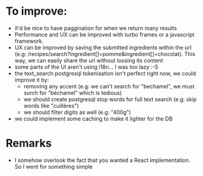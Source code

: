 # To improve:

- it'd be nice to have paggination for when we return many results
- Performance and UX can be improved with turbo frames or a javascript framework.
- UX can be improved by saving the submitted ingredients within the url (e.g: /recipes/search?ingredient[]=pomme&ingredient[]=chocolat). This way, we can easily share the url without loosing its content
- some parts of the UI aren't using i18n... I was too lazy :-S
- the text_search postgresql tokenisation isn't perfect right now, we could improve it by:
  - removing any accent (e.g: we can't search for "bechamel", we must surch for "béchamel" which is tedious)
  - we should create postgresql stop words for full text search (e.g: skip words like "cuillères")
  - we should filter digits as well (e.g: "400g")
- we could implement some caching to make it lighter for the DB

# Remarks

- I somehow overlook the fact that you wanted a React implementation. So I went for something simple
